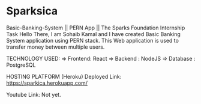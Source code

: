 # Sparksica

Basic-Banking-System || PERN App || The Sparks Foundation Internship Task
Hello There, I am Sohaib Kamal and I have created Basic Banking System application using PERN stack.
This Web application is used to transfer money between multiple users.

TECHNOLOGY USED:
=> Frontend: React
=> Backend : NodeJS
=> Database : PostgreSQL

HOSTING PLATFORM (Heroku)
Deployed Link: https://sparkica.herokuapp.com/

Youtube Link: Not yet.
